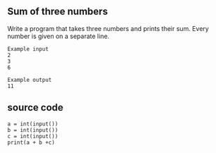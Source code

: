 ## Sum of three numbers

Write a program that takes three numbers and prints their sum. Every number is given on a separate line.


```
Example input
2
3
6

Example output
11

```

## source code
```
a = int(input())
b = int(input())
c = int(input())
print(a + b +c)
```
